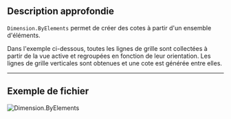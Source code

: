## Description approfondie
`Dimension.ByElements` permet de créer des cotes à partir d'un ensemble d'éléments.

Dans l'exemple ci-dessous, toutes les lignes de grille sont collectées à partir de la vue active et regroupées en fonction de leur orientation. Les lignes de grille verticales sont obtenues et une cote est générée entre elles.
___
## Exemple de fichier

![Dimension.ByElements](./Revit.Elements.Dimension.ByElements_img.jpg)
